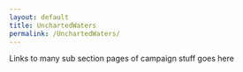 ```yaml
---
layout: default
title: UnchartedWaters
permalink: /UnchartedWaters/
---
```


Links to many sub section pages of campaign stuff goes here
